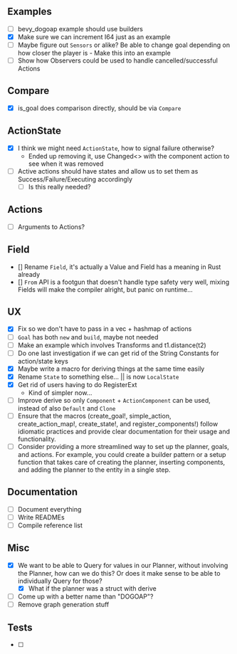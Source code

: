 ## Examples

- [ ] bevy_dogoap example should use builders
- [X] Make sure we can increment I64 just as an example
- [ ] Maybe figure out `Sensors` or alike? Be able to change goal depending on how closer the player is - Make this into an example
- [ ] Show how Observers could be used to handle cancelled/successful Actions

## Compare

- [X] is_goal does comparison directly, should be via `Compare`

## ActionState

- [X] I think we might need `ActionState`, how to signal failure otherwise?
    - Ended up removing it, use Changed<> with the component action to see when it was removed
- [ ] Active actions should have states and allow us to set them as Success/Failure/Executing accordingly
    - [ ] Is this really needed?

## Actions

- [ ] Arguments to Actions?

## Field

- [] Rename `Field`, it's actually a Value and Field has a meaning in Rust already
- [] `From` API is a footgun that doesn't handle type safety very well, mixing Fields will make the compiler alright, but panic on runtime...

## UX

- [X] Fix so we don't have to pass in a vec + hashmap of actions
- [ ] `Goal` has both `new` and `build`, maybe not needed
- [ ] Make an example which involves Transforms and t1.distance(t2)
- [ ] Do one last investigation if we can get rid of the String Constants for action/state keys
- [X] Maybe write a macro for deriving things at the same time easily
- [X] Rename `State` to something else... || is now `LocalState`
- [X] Get rid of users having to do RegisterExt
    - Kind of simpler now...
- [ ] Improve derive so only `Component` + `ActionComponent` can be used, instead of also `Default` and `Clone`
- [ ] Ensure that the macros (create_goal!, simple_action, create_action_map!, create_state!, and register_components!) follow idiomatic practices and provide clear documentation for their usage and functionality.
- [ ] Consider providing a more streamlined way to set up the planner, goals, and actions. For example, you could create a builder pattern or a setup function that takes care of creating the planner, inserting components, and adding the planner to the entity in a single step.

## Documentation

- [ ] Document everything
- [ ] Write READMEs
- [ ] Compile reference list

## Misc

- [X] We want to be able to Query for values in our Planner, without involving the Planner, how can we do this? Or does it make sense to be able to individually Query for those?
    - [X] What if the planner was a struct with derive
- [ ] Come up with a better name than "DOGOAP"?
- [ ] Remove graph generation stuff

## Tests

- [ ]